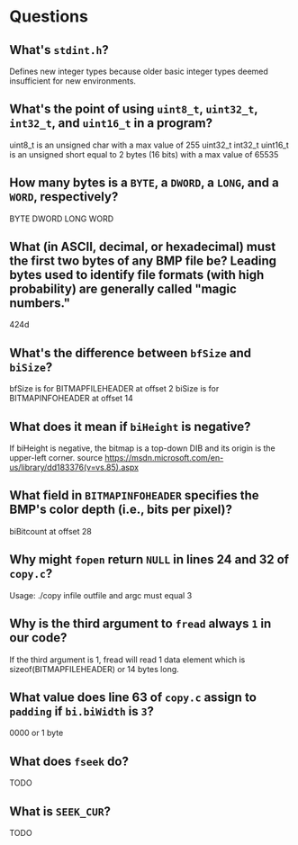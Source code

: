 # Questions

## What's `stdint.h`?

Defines new integer types because older basic integer types deemed insufficient for new environments.

## What's the point of using `uint8_t`, `uint32_t`, `int32_t`, and `uint16_t` in a program?

uint8_t is an unsigned char with a max value of 255
uint32_t
int32_t
uint16_t is an unsigned short equal to 2 bytes (16 bits) with a max value of 65535

## How many bytes is a `BYTE`, a `DWORD`, a `LONG`, and a `WORD`, respectively?

BYTE
DWORD
LONG
WORD

## What (in ASCII, decimal, or hexadecimal) must the first two bytes of any BMP file be? Leading bytes used to identify file formats (with high probability) are generally called "magic numbers."

424d

## What's the difference between `bfSize` and `biSize`?

bfSize is for BITMAPFILEHEADER at offset 2
biSize is for BITMAPINFOHEADER at offset 14

## What does it mean if `biHeight` is negative?

If biHeight is negative, the bitmap is a top-down DIB and its origin is the upper-left corner.
source https://msdn.microsoft.com/en-us/library/dd183376(v=vs.85).aspx

## What field in `BITMAPINFOHEADER` specifies the BMP's color depth (i.e., bits per pixel)?

biBitcount at offset 28

## Why might `fopen` return `NULL` in lines 24 and 32 of `copy.c`?

Usage: ./copy infile outfile and argc must equal 3

## Why is the third argument to `fread` always `1` in our code?

If the third argument is 1, fread will read 1 data element which is sizeof(BITMAPFILEHEADER) or 14 bytes long.

## What value does line 63 of `copy.c` assign to `padding` if `bi.biWidth` is `3`?

0000 or 1 byte

## What does `fseek` do?

TODO

## What is `SEEK_CUR`?

TODO